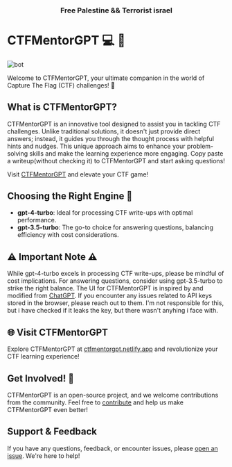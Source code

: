 <h3 style="text-align:center;">Free Palestine && Terrorist israel</h3> 

# CTFMentorGPT 💻 🚩

![bot](https://github.com/Yusuf-YENICERI/CTFMentorGPT/assets/38917909/a8a19ed6-a1a4-40b0-a897-ec1b451672ef)

Welcome to CTFMentorGPT, your ultimate companion in the world of Capture The Flag (CTF) challenges! 🚀





## What is CTFMentorGPT?

CTFMentorGPT is an innovative tool designed to assist you in tackling CTF challenges. Unlike traditional solutions, it doesn't just provide direct answers; instead, it guides you through the thought process with helpful hints and nudges. This unique approach aims to enhance your problem-solving skills and make the learning experience more engaging.
Copy paste a writeup(without checking it) to CTFMentorGPT and start asking questions!

Visit [CTFMentorGPT](https://ctfmentorgpt.netlify.app/) and elevate your CTF game!

## Choosing the Right Engine 🚗

- **gpt-4-turbo**: Ideal for processing CTF write-ups with optimal performance.
- **gpt-3.5-turbo**: The go-to choice for answering questions, balancing efficiency with cost considerations.

## ⚠️ Important Note ⚠️

While gpt-4-turbo excels in processing CTF write-ups, please be mindful of cost implications. For answering questions, consider using gpt-3.5-turbo to strike the right balance.
The UI for CTFMentorGPT is inspired by and modified from [ChatGPT](https://github.com/PrasadBroo/ChatGPT). If you encounter any issues related to API keys stored in the browser, please reach out to them. I'm not responsible for this, but i have checked if it leaks the key, but there wasn't anyhing i face with.

## 🌐 Visit CTFMentorGPT

Explore CTFMentorGPT at [ctfmentorgpt.netlify.app](https://ctfmentorgpt.netlify.app/) and revolutionize your CTF learning experience!




## Get Involved! 🚀

CTFMentorGPT is an open-source project, and we welcome contributions from the community. Feel free to [contribute](CONTRIBUTING.md) and help us make CTFMentorGPT even better!

## Support & Feedback

If you have any questions, feedback, or encounter issues, please [open an issue](https://github.com/yourusername/CTFMentorGPT/issues). We're here to help!
